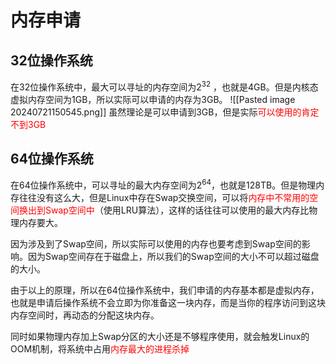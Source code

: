# 内存申请
## 32位操作系统
在32位操作系统中，最大可以寻址的内存空间为$2^{32}$ ，也就是4GB。但是内核态虚拟内存空间为1GB，所以实际可以申请的内存为3GB。
![[Pasted image 20240721150545.png]]
虽然理论是可以申请到3GB，但是实际<span style="color:rgb(255, 0, 0)">可以使用的肯定不到3GB</span> 

## 64位操作系统
在64位操作系统中，可以寻址的最大内存空间为$2^{64}$，也就是128TB。但是物理内存往往没有这么大，但是Linux中存在Swap交换空间，可以将<span style="color:rgb(255, 0, 0)">内存中不常用的空间换出到Swap空间中</span>（使用LRU算法），这样的话往往可以使用的最大内存比物理内存要大。

因为涉及到了Swap空间，所以实际可以使用的内存也要考虑到Swap空间的影响。因为Swap空间存在于磁盘上，所以我们的Swap空间的大小不可以超过磁盘的大小。

由于以上的原理，所以在64位操作系统中，我们申请的内存基本都是虚拟内存，也就是申请后操作系统不会立即为你准备这一块内存，而是当你的程序访问到这块内存空间时，再动态的分配这块内存。

同时如果物理内存加上Swap分区的大小还是不够程序使用，就会触发Linux的OOM机制，将系统中占用<span style="color:rgb(255, 0, 0)">内存最大的进程杀掉</span> 
